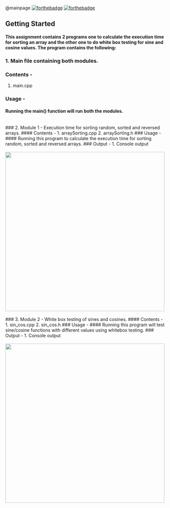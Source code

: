 @mainpage
[![forthebadge](https://forthebadge.com/images/badges/made-with-c-plus-plus.svg)](https://forthebadge.com)
[![forthebadge](http://forthebadge.com/images/badges/built-with-love.svg)](http://forthebadge.com)

## Getting Started
#### This assignment contains 2 programs one to calculate the execution time for sorting an array and the other one to do white box testing for sine and cosine values. The program contains the following: 

### 1. Main file containing both modules.
### Contents -
1. main.cpp
### Usage - 
#### Running the main() function will run both the modules.
<br>
### 2. Module 1 - Execution time for sorting random, sorted and reversed arrays.
#### Contents - 
1. arraySorting.cpp
2. arraySorting.h
### Usage - 
#### Running this program to calculate the execution time for sorting random, sorted and reversed arrays.
### Output - 
1. Console output
    <br><br><img src="cs700-ass2-section1-output.png" height="500">
<br><br>
### 3. Module 2 - White box testing of sines and cosines.
#### Contents - 
1. sin_cos.cpp
2. sin_cos.h
### Usage - 
#### Running this program will test sine/cosine functions with different values using whitebox testing.
### Output - 
1. Console output
    <br><br><img src="cs700-ass2-section-2-output.png" width="500">

